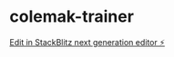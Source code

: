 # colemak-trainer

[Edit in StackBlitz next generation editor ⚡️](https://stackblitz.com/~/github.com/vandriesh/colemak-trainer)